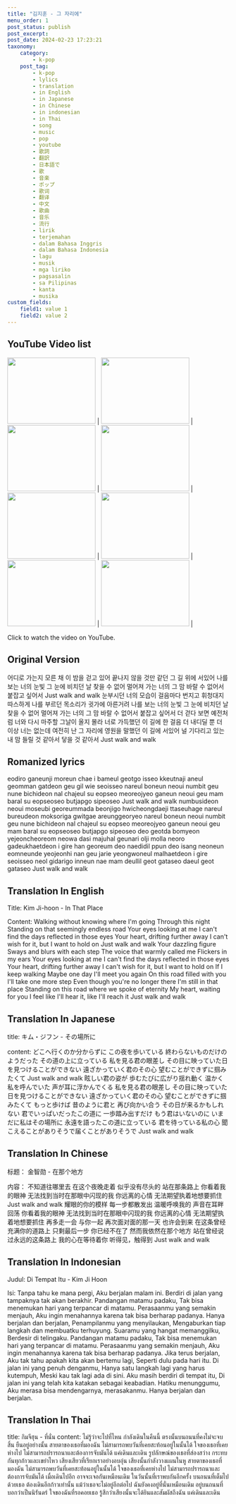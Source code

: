 ```yaml
---
title: "김지훈 - 그 자리에"
menu_order: 1
post_status: publish
post_excerpt: 
post_date: 2024-02-23 17:23:21
taxonomy:
    category:
        - k-pop
    post_tag:
        - k-pop
        - lylics
        - translation
        - in English
        - in Japanese
        - in Chinese
        - in indonesian
        - in Thai
        - song
        - music
        - pop
        - youtube
        - 歌詞
        - 翻訳
        - 日本語で
        - 歌
        - 音楽
        - ポップ
        - 歌词
        - 翻译
        - 中文
        - 歌曲
        - 音乐
        - 流行
        - lirik
        - terjemahan
        - dalam Bahasa Inggris
        - dalam Bahasa Indonesia
        - lagu
        - musik
        - mga liriko
        - pagsasalin
        - sa Pilipinas
        - kanta
        - musika
custom_fields:
    field1: value 1
    field2: value 2
---
```


## YouTube Video list
 [<img src='http://img.youtube.com/vi/edruuGdT3XI/0.jpg' width='200' height='150'>](https://youtu.be/edruuGdT3XI) | [<img src='http://img.youtube.com/vi/1evdvGvvQJQ/0.jpg' width='200' height='150'>](https://youtu.be/1evdvGvvQJQ) | [<img src='http://img.youtube.com/vi/rOyh3pf-pVA/0.jpg' width='200' height='150'>](https://youtu.be/rOyh3pf-pVA) | [<img src='http://img.youtube.com/vi/3srbLIzW3rg/0.jpg' width='200' height='150'>](https://youtu.be/3srbLIzW3rg) | [<img src='http://img.youtube.com/vi/RhV12BGRenw/0.jpg' width='200' height='150'>](https://youtu.be/RhV12BGRenw) |
 [<img src='http://img.youtube.com/vi/9tnpKnakrdg/0.jpg' width='200' height='150'>](https://youtu.be/9tnpKnakrdg) | [<img src='http://img.youtube.com/vi/vQ93HujMOrc/0.jpg' width='200' height='150'>](https://youtu.be/vQ93HujMOrc) | [<img src='http://img.youtube.com/vi/J6Zcjqf26zo/0.jpg' width='200' height='150'>](https://youtu.be/J6Zcjqf26zo) |

Click to watch the video on YouTube.
## Original Version
어디로 가는지 모른 채 
이 밤을 걷고 있어 
끝나지 않을 것만 같던 
그 길 위에 서있어 
나를 보는 너의 눈빛 
그 눈에 비치던 날 찾을 수 없어 
멀어져 가는 너의 그 맘 
바랄 수 없어서 붙잡고 싶어서 
Just walk and walk
눈부시던 너의 모습이 
걸음마다 번지고 휘청대지 
따스하게 나를 부르던 
목소리가 귓가에 아른거려 
나를 보는 너의 눈빛 
그 눈에 비치던 날 찾을 수 없어 
멀어져 가는 너의 그 맘 
바랄 수 없어서 붙잡고 싶어서 
더 걷다 보면 
예전처럼 너와 
다시 마주할 
그날이 올지 몰라 
너로 가득했던 이 길에 
한 걸음 더 내디딜 뿐 
더 이상 너는 없는데 
여전히 난 그 자리에 
영원을 말했던 이 길에 서있어 
널 기다리고 있는 내 맘 
들릴 것 같아서 닿을 것 같아서 
Just walk and walk



## Romanized lyrics
eodiro ganeunji moreun chae 
i bameul geotgo isseo 
kkeutnaji aneul geomman gatdeon 
geu gil wie seoisseo 
nareul boneun neoui numbit 
geu nune bichideon nal chajeul su eopseo 
meoreojyeo ganeun neoui geu mam 
baral su eopseoseo butjapgo sipeoseo 
Just walk and walk 
numbusideon neoui moseubi 
georeummada beonjigo hwicheongdaeji 
ttaseuhage nareul bureudeon 
moksoriga gwitgae areunggeoryeo 
nareul boneun neoui numbit 
geu nune bichideon nal chajeul su eopseo 
meoreojyeo ganeun neoui geu mam 
baral su eopseoseo butjapgo sipeoseo 
deo geotda bomyeon 
yejeoncheoreom neowa 
dasi majuhal 
geunari olji molla 
neoro gadeukhaetdeon i gire 
han georeum deo naedidil ppun 
deo isang neoneun eomneunde 
yeojeonhi nan geu jarie 
yeongwoneul malhaetdeon i gire seoisseo 
neol gidarigo inneun nae mam 
deullil geot gataseo daeul geot gataseo 
Just walk and walk 



## Translation In English
Title: Kim Ji-hoon - In That Place

Content:
Walking without knowing where I'm going
Through this night
Standing on that seemingly endless road
Your eyes looking at me
I can't find the days reflected in those eyes
Your heart, drifting further away
I can't wish for it, but I want to hold on
Just walk and walk
Your dazzling figure
Sways and blurs with each step
The voice that warmly called me
Flickers in my ears
Your eyes looking at me
I can't find the days reflected in those eyes
Your heart, drifting further away
I can't wish for it, but I want to hold on
If I keep walking
Maybe one day
I'll meet you again
On this road filled with you
I'll take one more step
Even though you're no longer there
I'm still in that place
Standing on this road where we spoke of eternity
My heart, waiting for you
I feel like I'll hear it, like I'll reach it
Just walk and walk
## Translation In Japanese
title: 
キム・ジフン - その場所に

content:
どこへ行くのか分からずに
この夜を歩いている
終わらないものだけのようだった
その道の上に立っている
私を見る君の眼差し
その目に映っていた日を見つけることができない
遠ざかっていく君のその心
望むことができずに掴みたくて
Just walk and walk
眩しい君の姿が
歩むたびに広がり揺れ動く
温かく私を呼んでいた
声が耳に浮かんでくる
私を見る君の眼差し
その目に映っていた日を見つけることができない
遠ざかっていく君のその心
望むことができずに掴みたくて
もっと歩けば
昔のように君と
再び向かい合う
その日が来るかもしれない
君でいっぱいだったこの道に
一歩踏み出すだけ
もう君はいないのに
いまだに私はその場所に
永遠を語ったこの道に立っている
君を待っている私の心
聞こえることがありそうで届くことがありそうで
Just walk and walk
## Translation In Chinese
标题：
金智勋 - 在那个地方

内容：
不知道往哪里去
在这个夜晚走着
似乎没有尽头的
站在那条路上
你看着我的眼神
无法找到当时在那眼中闪现的我
你远离的心情
无法期望执着地想要抓住
Just walk and walk
耀眼的你的模样
每一步都散发出
温暖呼唤我的
声音在耳畔回荡
你看着我的眼神
无法找到当时在那眼中闪现的我
你远离的心情
无法期望执着地想要抓住
再多走一会
与你一起
再次面对面的那一天
也许会到来
在这条曾经充满你的道路上
只剩最后一步
你已经不在了
然而我依然在那个地方
站在曾经说过永远的这条路上
我的心在等待着你
听得见，触得到
Just walk and walk
## Translation In Indonesian
Judul: Di Tempat Itu - Kim Ji Hoon

Isi:
Tanpa tahu ke mana pergi,
Aku berjalan malam ini.
Berdiri di jalan yang tampaknya tak akan berakhir.
Pandangan matamu padaku,
Tak bisa menemukan hari yang terpancar di matamu.
Perasaanmu yang semakin menjauh,
Aku ingin menahannya karena tak bisa berharap padanya.
Hanya berjalan dan berjalan,
Penampilanmu yang menyilaukan,
Mengaburkan tiap langkah dan membuatku terhuyung.
Suaramu yang hangat memanggilku,
Berdesir di telingaku.
Pandangan matamu padaku,
Tak bisa menemukan hari yang terpancar di matamu.
Perasaanmu yang semakin menjauh,
Aku ingin menahannya karena tak bisa berharap padanya.
Jika terus berjalan,
Aku tak tahu apakah kita akan bertemu lagi,
Seperti dulu pada hari itu.
Di jalan ini yang penuh denganmu,
Hanya satu langkah lagi yang harus kutempuh,
Meski kau tak lagi ada di sini.
Aku masih berdiri di tempat itu,
Di jalan ini yang telah kita katakan sebagai keabadian.
Hatiku menunggumu,
Aku merasa bisa mendengarnya, merasakanmu.
Hanya berjalan dan berjalan.
## Translation In Thai
title: กิมจีฮุน - ที่นั่น
content: 
ไม่รู้ว่าจะไปที่ไหน 
กำลังเดินในคืนนี้ 
ตรงนั้นบนถนนที่คงไม่จะจบสิ้น 
ยืนอยู่อย่างนั้น 
สายตาของเธอที่มองฉัน 
ไม่สามารถพบวันที่เคยสะท้อนอยู่ในนั้นได้ 
ใจของเธอที่เคยห่างไป 
ไม่สามารถปรารถนาและต้องการจับมันได้ 
แค่เดินและเดิน 
รูปลักษณ์ของเธอที่ส่องสว่าง 
กระทบกันทุกก้าวและเขย่าไหว 
เสียงเสียวที่เรียกเราอย่างอบอุ่น 
เสียงนั้นกำลังวางแผนในหู 
สายตาของเธอที่มองฉัน 
ไม่สามารถพบวันที่เคยสะท้อนอยู่ในนั้นได้ 
ใจของเธอที่เคยห่างไป 
ไม่สามารถปรารถนาและต้องการจับมันได้ 
เมื่อเดินไปอีก 
อาจจะเจอกันเหมือนเดิม 
ในวันนั้นที่เราพบกันอีกครั้ง 
บนถนนที่เต็มไปด้วยเธอ 
ต้องเดินอีกก้าวเท่านั้น 
แม้ว่าเธอจะไม่อยู่อีกต่อไป 
ฉันยังคงอยู่ที่นั่นเหมือนเดิม 
อยู่บนถนนที่บอกว่าเป็นนิรันดร์ 
ใจของฉันที่รอคอยเธอ 
รู้สึกว่าเสียงนั้นจะได้ยินและสัมผัสถึงฉัน 
แค่เดินและเดิน

